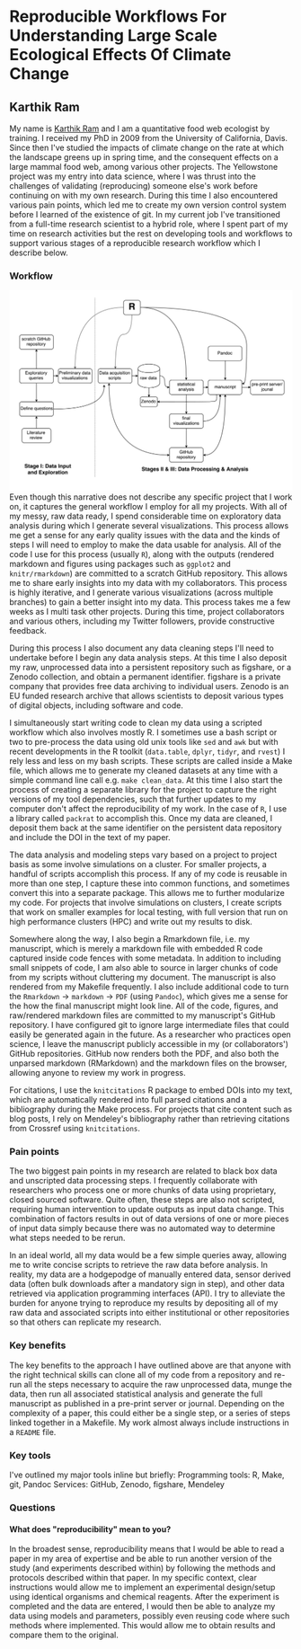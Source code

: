 Reproducible Workflows For Understanding Large Scale Ecological Effects Of Climate Change
=========================================================================================

Karthik Ram
-----------

My name is [Karthik Ram](http://karthik.io) and I am a quantitative food web ecologist by training. I received my PhD in 2009 from the University of California, Davis. Since then I've studied the impacts of climate change on the rate at which the landscape greens up in spring time, and the consequent effects on a large mammal food web, among various other projects. The Yellowstone project was my entry into data science, where I was thrust into the challenges of validating (reproducing) someone else's work before continuing on with my own research. During this time I also encountered various pain points, which led me to create my own version control system before I learned of the existence of git. In my current job I've transitioned from a full-time research scientist to a hybrid role, where I spent part of my time on research activities but the rest on developing tools and workflows to support various stages of a reproducible research workflow which I describe below.

### Workflow

![Diagram](kram.png) Even though this narrative does not describe any specific project that I work on, it captures the general workflow I employ for all my projects. With all of my messy, raw data ready, I spend considerable time on exploratory data analysis during which I generate several visualizations. This process allows me get a sense for any early quality issues with the data and the kinds of steps I will need to employ to make the data usable for analysis. All of the code I use for this process (usually `R`), along with the outputs (rendered markdown and figures using packages such as `ggplot2` and `knitr/rmarkdown`) are committed to a scratch GitHub repository. This allows me to share early insights into my data with my collaborators. This process is highly iterative, and I generate various visualizations (across multiple branches) to gain a better insight into my data. This process takes me a few weeks as I multi task other projects. During this time, project collaborators and various others, including my Twitter followers, provide constructive feedback.

During this process I also document any data cleaning steps I'll need to undertake before I begin any data analysis steps. At this time I also deposit my raw, unprocessed data into a persistent repository such as figshare, or a Zenodo collection, and obtain a permanent identifier. figshare is a private company that provides free data archiving to individual users. Zenodo is an EU funded research archive that allows scientists to deposit various types of digital objects, including software and code.

I simultaneously start writing code to clean my data using a scripted workflow which also involves mostly R. I sometimes use a bash script or two to pre-process the data using old unix tools like `sed` and `awk` but with recent developments in the R toolkit (`data.table`, `dplyr`, `tidyr`, and `rvest`) I rely less and less on my bash scripts. These scripts are called inside a Make file, which allows me to generate my cleaned datasets at any time with a simple command line call e.g. `make clean_data`. At this time I also start the process of creating a separate library for the project to capture the right versions of my tool dependencies, such that further updates to my computer don't affect the reproducibility of my work. In the case of `R`, I use a library called `packrat` to accomplish this. Once my data are cleaned, I deposit them back at the same identifier on the persistent data repository and include the DOI in the text of my paper.

The data analysis and modeling steps vary based on a project to project basis as some involve simulations on a cluster. For smaller projects, a handful of scripts accomplish this process. If any of my code is reusable in more than one step, I capture these into common functions, and sometimes convert this into a separate package. This allows me to further modularize my code. For projects that involve simulations on clusters, I create scripts that work on smaller examples for local testing, with full version that run on high performance clusters (HPC) and write out my results to disk.

Somewhere along the way, I also begin a Rmarkdown file, i.e. my manuscript, which is merely a markdown file with embedded R code captured inside code fences with some metadata. In addition to including small snippets of code, I am also able to source in larger chunks of code from my scripts without cluttering my document. The manuscript is also rendered from my Makefile frequently. I also include additional code to turn the `Rmarkdown` → `markdown` → `PDF` (using `Pandoc`), which gives me a sense for the how the final manuscript might look line. All of the code, figures, and raw/rendered markdown files are committed to my manuscript's GitHub repository. I have configured git to ignore large intermediate files that could easily be generated again in the future. As a researcher who practices open science, I leave the manuscript publicly accessible in my (or collaborators') GitHub repositories. GitHub now renders both the PDF, and also both the unparsed markdown (RMarkdown) and the markdown files on the browser, allowing anyone to review my work in progress.

For citations, I use the `knitcitations` R package to embed DOIs into my text, which are automatically rendered into full parsed citations and a bibliography during the Make process. For projects that cite content such as blog posts, I rely on Mendeley's bibliography rather than retrieving citations from Crossref using `knitcitations`.

### Pain points

The two biggest pain points in my research are related to black box data and unscripted data processing steps. I frequently collaborate with researchers who process one or more chunks of data using proprietary, closed sourced software. Quite often, these steps are also not scripted, requiring human intervention to update outputs as input data change. This combination of factors results in out of data versions of one or more pieces of input data simply because there was no automated way to determine what steps needed to be rerun.

In an ideal world, all my data would be a few simple queries away, allowing me to write concise scripts to retrieve the raw data before analysis. In reality, my data are a hodgepodge of manually entered data, sensor derived data (often bulk downloads after a mandatory sign in step), and other data retrieved via application programming interfaces (API). I try to alleviate the burden for anyone trying to reproduce my results by depositing all of my raw data and associated scripts into either institutional or other repositories so that others can replicate my research.

### Key benefits

The key benefits to the approach I have outlined above are that anyone with the right technical skills can clone all of my code from a repository and re-run all the steps necessary to acquire the raw unprocessed data, munge the data, then run all associated statistical analysis and generate the full manuscript as published in a pre-print server or journal. Depending on the complexity of a paper, this could either be a single step, or a series of steps linked together in a Makefile. My work almost always include instructions in a `README` file.

### Key tools

I've outlined my major tools inline but briefly: Programming tools: R, Make, git, Pandoc Services: GitHub, Zenodo, figshare, Mendeley

### Questions

#### What does "reproducibility" mean to you?

In the broadest sense, reproducibility means that I would be able to read a paper in my area of expertise and be able to run another version of the study (and experiments described within) by following the methods and protocols described within that paper. In my specific context, clear instructions would allow me to implement an experimental design/setup using identical organisms and chemical reagents. After the experiment is completed and the data are entered, I would then be able to analyze my data using models and parameters, possibly even reusing code where such methods where implemented. This would allow me to obtain results and compare them to the original.

